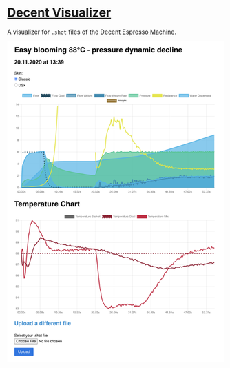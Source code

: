 # [Decent Visualizer](https://visualizer.coffee/)

A visualizer for `.shot` files of the [Decent Espresso Machine](https://decentespresso.com/).

![](sample.png)
